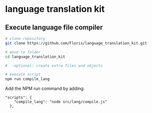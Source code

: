 # language translation kit

## Execute language file compiler

``` bash
# clone repository
git clone https://github.com/Floris/language_translation_kit.git

# move to folder
cd language_translation_kit

#  -optional: create extra files and objects

# execute script
npm run compile_lang

```

Add the NPM run command by adding:

```
"scripts": {
    "compile_lang": "node src/lang/compile.js"
  },
```
